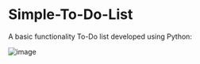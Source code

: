 # Simple-To-Do-List
A basic functionality To-Do list developed using Python:

![image](https://github.com/user-attachments/assets/67f3a4f5-3471-475f-ae5d-b0a198da2e18)


